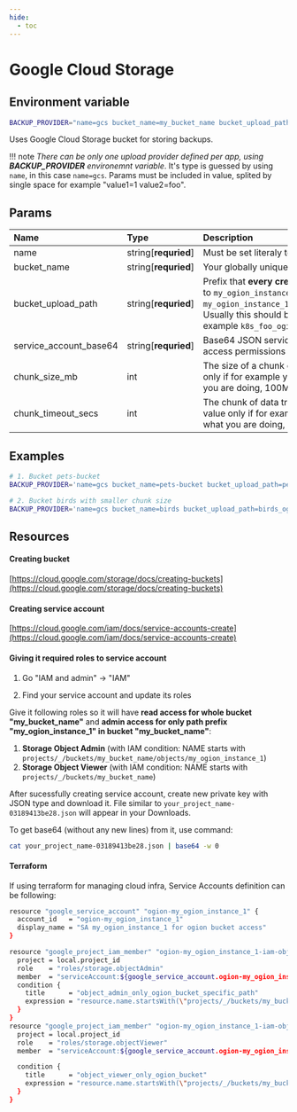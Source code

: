 ```yaml
---
hide:
  - toc
---
```


# Google Cloud Storage

## Environment variable

```bash
BACKUP_PROVIDER="name=gcs bucket_name=my_bucket_name bucket_upload_path=my_ogion_instance_1 service_account_base64=Z29vZ2xlX3NlcnZpY2VfYWNjb3VudAo="
```

Uses Google Cloud Storage bucket for storing backups.

!!! note
_There can be only one upload provider defined per app, using **BACKUP_PROVIDER** environemnt variable_. It's type is guessed by using `name`, in this case `name=gcs`. Params must be included in value, splited by single space for example "value1=1 value2=foo".

## Params

| Name                   | Type                 | Description                                                                                                                                                                                                                                                                                            | Default |
| :--------------------- | :------------------- | :----------------------------------------------------------------------------------------------------------------------------------------------------------------------------------------------------------------------------------------------------------------------------------------------------- | :------ |
| name                   | string[**requried**] | Must be set literaly to string `gcs` to use Google Cloud Storage.                                                                                                                                                                                                                                      | -       |
| bucket_name            | string[**requried**] | Your globally unique bucket name.                                                                                                                                                                                                                                                                      | -       |
| bucket_upload_path     | string[**requried**] | Prefix that **every created backup** will have, for example if it is equal to `my_ogion_instance_1`, paths to backups will look like `my_ogion_instance_1/your_backup_target_eg_postgresql/file123.zip`. Usually this should be something unique for this ogion instance, for example `k8s_foo_ogion`. | -       |
| service_account_base64 | string[**requried**] | Base64 JSON service account file created in IAM, with write and read access permissions to bucket, see _Resources_ below.                                                                                                                                                                              | -       |
| chunk_size_mb          | int                  | The size of a chunk of data transfered to GCS, consider lower value only if for example your internet connection is slow or you know what you are doing, 100MB is google default.                                                                                                                      | 100     |
| chunk_timeout_secs     | int                  | The chunk of data transfered to GCS upload timeout, consider higher value only if for example your internet connection is slow or you know what you are doing, 60s is google default.                                                                                                                  | 60      |

## Examples

```bash
# 1. Bucket pets-bucket
BACKUP_PROVIDER='name=gcs bucket_name=pets-bucket bucket_upload_path=pets_ogion service_account_base64=Z29vZ2xlX3NlcnZpY2VfYWNjb3VudAo='

# 2. Bucket birds with smaller chunk size
BACKUP_PROVIDER='name=gcs bucket_name=birds bucket_upload_path=birds_ogion chunk_size_mb=25 chunk_timeout_secs=120 service_account_base64=Z29vZ2xlX3NlcnZpY2VfYWNjb3VudAo='
```

## Resources

#### Creating bucket

[https://cloud.google.com/storage/docs/creating-buckets](https://cloud.google.com/storage/docs/creating-buckets)

#### Creating service account

[https://cloud.google.com/iam/docs/service-accounts-create](https://cloud.google.com/iam/docs/service-accounts-create)

#### Giving it required roles to service account

1. Go "IAM and admin" -> "IAM"

2. Find your service account and update its roles

Give it following roles so it will have **read access for whole bucket "my_bucket_name"** and **admin access for only path prefix "my_ogion_instance_1" in bucket "my_bucket_name"**:

1. **Storage Object Admin** (with IAM condition: NAME starts with `projects/_/buckets/my_bucket_name/objects/my_ogion_instance_1`)
2. **Storage Object Viewer** (with IAM condition: NAME starts with `projects/_/buckets/my_bucket_name`)

After sucessfully creating service account, create new private key with JSON type and download it. File similar to `your_project_name-03189413be28.json` will appear in your Downloads.

To get base64 (without any new lines) from it, use command:

```bash
cat your_project_name-03189413be28.json | base64 -w 0
```

#### Terraform

If using terraform for managing cloud infra, Service Accounts definition can be following:

```bash
resource "google_service_account" "ogion-my_ogion_instance_1" {
  account_id   = "ogion-my_ogion_instance_1"
  display_name = "SA my_ogion_instance_1 for ogion bucket access"
}

resource "google_project_iam_member" "ogion-my_ogion_instance_1-iam-object-admin" {
  project = local.project_id
  role    = "roles/storage.objectAdmin"
  member  = "serviceAccount:${google_service_account.ogion-my_ogion_instance_1.email}"
  condition {
    title      = "object_admin_only_ogion_bucket_specific_path"
    expression = "resource.name.startsWith(\"projects/_/buckets/my_bucket_name/objects/my_ogion_instance_1\")"
  }
}
resource "google_project_iam_member" "ogion-my_ogion_instance_1-iam-object-viewer" {
  project = local.project_id
  role    = "roles/storage.objectViewer"
  member  = "serviceAccount:${google_service_account.ogion-my_ogion_instance_1.email}"

  condition {
    title      = "object_viewer_only_ogion_bucket"
    expression = "resource.name.startsWith(\"projects/_/buckets/my_bucket_name\")"
  }
}

```

<br>
<br>
